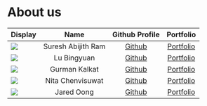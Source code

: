 # About us
Display |        Name        | Github Profile | Portfolio 
--------|:------------------:|:--------------:|:---------:
![](https://via.placeholder.com/100.png?text=Photo) | Suresh Abijith Ram | [Github](https://github.com/) | [Portfolio](docs/team/johndoe.md)
![](https://via.placeholder.com/100.png?text=Photo) |    Lu Bingyuan     | [Github](https://github.com/) | [Portfolio](docs/team/johndoe.md)
![](https://via.placeholder.com/100.png?text=Photo) |   Gurman Kalkat    | [Github](https://github.com/) | [Portfolio](docs/team/johndoe.md)
![](https://via.placeholder.com/100.png?text=Photo) |  Nita Chenvisuwat  | [Github](https://github.com/) | [Portfolio](docs/team/johndoe.md)
![](https://via.placeholder.com/100.png?text=Photo) |     Jared Oong     | [Github](https://github.com/) | [Portfolio](docs/team/johndoe.md)
